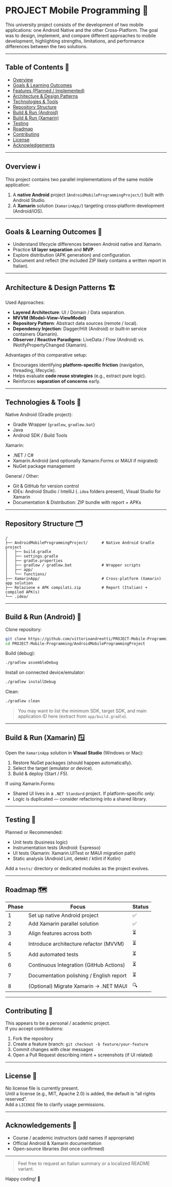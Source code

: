 # PROJECT Mobile Programming 📱

This university project consists of the development of two mobile applications: one Android Native and the other Cross-Platform. The goal was to design, implement, and compare different approaches to mobile development, highlighting strengths, limitations, and performance differences between the two solutions.

---

## Table of Contents 🧭
- [Overview](#overview-ℹ️)
- [Goals & Learning Outcomes](#goals--learning-outcomes-🎯)
- [Features (Planned / Implemented)](#features-planned--implemented-✨)
- [Architecture & Design Patterns](#architecture--design-patterns-🏗️)
- [Technologies & Tools](#technologies--tools-🧰)
- [Repository Structure](#repository-structure-🗂️)
- [Build & Run (Android)](#build--run-android-🚀)
- [Build & Run (Xamarin)](#build--run-xamarin-🪟)
- [Testing](#testing-🧪)
- [Roadmap](#roadmap-🗺️)
- [Contributing](#contributing-🤝)
- [License](#license-📜)
- [Acknowledgements](#acknowledgements-🙏)

---

## Overview ℹ️

This project contains two parallel implementations of the same mobile application:

1. A **native Android** project (`AndroidMobileProgrammingProject/`) built with Android Studio.
2. A **Xamarin** solution (`XamarinApp/`) targeting cross‑platform development (Android/iOS).

---

## Goals & Learning Outcomes 🎯

- Understand lifecycle differences between Android native and Xamarin.
- Practice **UI layer separation** and **MVP**.
- Explore distribution (APK generation) and configuration.
- Document and reflect (the included ZIP likely contains a written report in Italian).

---

## Architecture & Design Patterns 🏗️

Used Approaches:
- **Layered Architecture**: UI / Domain / Data separation.
- **MVVM (Model–View–ViewModel)**
- **Repository Pattern**: Abstract data sources (remote / local).
- **Dependency Injection**: Dagger/Hilt (Android) or built‑in service containers (Xamarin).
- **Observer / Reactive Paradigms**: LiveData / Flow (Android) vs. INotifyPropertyChanged (Xamarin).

Advantages of this comparative setup:
- Encourages identifying **platform-specific friction** (navigation, threading, lifecycle).
- Helps evaluate **code reuse strategies** (e.g., extract pure logic).
- Reinforces **separation of concerns** early.

---

## Technologies & Tools 🧰

Native Android (Gradle project):
- Gradle Wrapper (`gradlew`, `gradlew.bat`)
- Java
- Android SDK / Build Tools

Xamarin:
- .NET / C#
- Xamarin.Android (and optionally Xamarin.Forms or MAUI if migrated)
- NuGet package management

General / Other:
- Git & GitHub for version control
- IDEs: Android Studio / IntelliJ (`.idea` folders present), Visual Studio for Xamarin
- Documentation & Distribution: ZIP bundle with report + APKs

---

## Repository Structure 🗂️

```
/
├── AndroidMobileProgrammingProject/      # Native Android Gradle project
│   ├── build.gradle
│   ├── settings.gradle
│   ├── gradle.properties
│   ├── gradlew / gradlew.bat             # Wrapper scripts
│   ├── app/                              
│   └── functions/                        
├── XamarinApp/                           # Cross-platform (Xamarin) app solution
├── Relazione e APK compilati.zip         # Report (Italian) + compiled APK(s)
└── .idea/                                
```

---

## Build & Run (Android) 🚀

Clone repository:
```bash
git clone https://github.com/vittorioandreotti/PROJECT-Mobile-Programming.git
cd PROJECT-Mobile-Programming/AndroidMobileProgrammingProject
```

Build (debug):
```bash
./gradlew assembleDebug
```

Install on connected device/emulator:
```bash
./gradlew installDebug
```

Clean:
```bash
./gradlew clean
```

> You may want to list the minimum SDK, target SDK, and main application ID here (extract from `app/build.gradle`).

---

## Build & Run (Xamarin) 🪟

Open the `XamarinApp` solution in **Visual Studio** (Windows or Mac):

1. Restore NuGet packages (should happen automatically).
2. Select the target (emulator or device).
3. Build & deploy (Start / F5).

If using Xamarin.Forms:
- Shared UI lives in a `.NET Standard` project.
If platform-specific only:
- Logic is duplicated — consider refactoring into a shared library.

---

## Testing 🧪

Planned or Recommended:
- Unit tests (business logic)
- Instrumentation tests (Android: Espresso)
- UI tests (Xamarin: Xamarin.UITest or MAUI migration path)
- Static analysis (Android Lint, detekt / ktlint if Kotlin)

Add a `tests/` directory or dedicated modules as the project evolves.

---

## Roadmap 🗺️

| Phase | Focus | Status |
|-------|-------|--------|
| 1 | Set up native Android project | ✅ |
| 2 | Add Xamarin parallel solution | ✅ |
| 3 | Align features across both | ⏳ |
| 4 | Introduce architecture refactor (MVVM) | ⏳ |
| 5 | Add automated tests | ⏳ |
| 6 | Continuous Integration (GitHub Actions) | ⏳ |
| 7 | Documentation polishing / English report | ⏳ |
| 8 | (Optional) Migrate Xamarin -> .NET MAUI | 🔍 |

---

## Contributing 🤝

This appears to be a personal / academic project.  
If you accept contributions:

1. Fork the repository
2. Create a feature branch: `git checkout -b feature/your-feature`
3. Commit changes with clear messages
4. Open a Pull Request describing intent + screenshots (if UI related)

---

## License 📜

No license file is currently present.  
Until a license (e.g., MIT, Apache 2.0) is added, the default is “all rights reserved”.  
Add a `LICENSE` file to clarify usage permissions.

---

## Acknowledgements 🙏

- Course / academic instructors (add names if appropriate)
- Official Android & Xamarin documentation
- Open-source libraries (list once confirmed)

---

> Feel free to request an Italian summary or a localized README variant.

Happy coding! 🚀
